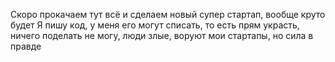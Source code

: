 Скоро прокачаем тут всё и сделаем новый супер стартап, вообще круто будет
Я пишу код, у меня его могут списать, то есть прям украсть, ничего поделать не могу, люди злые, воруют мои стартапы, но сила в правде
